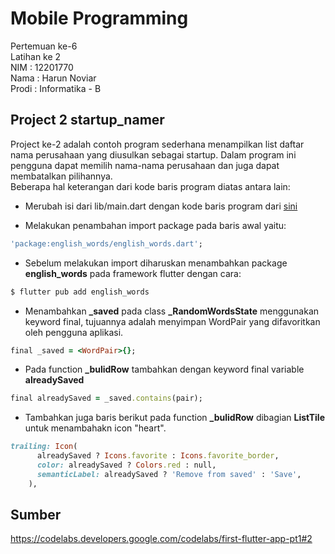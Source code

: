 # Mobile Programming

Pertemuan ke-6 </br>
Latihan ke 2 </br>
NIM : 12201770 </br>
Nama : Harun Noviar </br>
Prodi : Informatika - B

## Project 2 startup_namer

Project ke-2 adalah contoh program sederhana menampilkan list daftar nama perusahaan yang diusulkan sebagai startup. Dalam program ini pengguna dapat memilih nama-nama perusahaan dan juga dapat membatalkan pilihannya. </br>
Beberapa hal keterangan dari kode baris program diatas antara lain:

- Merubah isi dari lib/main.dart dengan kode baris program dari [sini](https://github.com/flutter/codelabs/blob/master/startup_namer/step4_infinite_list/lib/main.dart)

- Melakukan penambahan import package pada baris awal yaitu:

```ruby
'package:english_words/english_words.dart';
```

- Sebelum melakukan import diharuskan menambahkan package <b>english_words</b> pada framework flutter dengan cara:

```ruby
$ flutter pub add english_words
```

- Menambahkan <b>\_saved</b> pada class <b>\_RandomWordsState</b> menggunakan keyword final, tujuannya adalah menyimpan WordPair yang difavoritkan oleh pengguna aplikasi.

```ruby
final _saved = <WordPair>{};
```

- Pada function <b>\_bulidRow</b> tambahkan dengan keyword final variable <b>alreadySaved</b>

```ruby
final alreadySaved = _saved.contains(pair);
```

- Tambahkan juga baris berikut pada function <b>\_bulidRow</b> dibagian <b>ListTile</b> untuk menambahakn icon "heart".

```ruby
trailing: Icon(
      alreadySaved ? Icons.favorite : Icons.favorite_border,
      color: alreadySaved ? Colors.red : null,
      semanticLabel: alreadySaved ? 'Remove from saved' : 'Save',
    ),
```

## Sumber

https://codelabs.developers.google.com/codelabs/first-flutter-app-pt1#2
